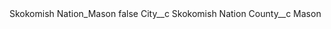 <?xml version="1.0" encoding="UTF-8"?>
<CustomMetadata xmlns="http://soap.sforce.com/2006/04/metadata" xmlns:xsi="http://www.w3.org/2001/XMLSchema-instance" xmlns:xsd="http://www.w3.org/2001/XMLSchema">
    <label>Skokomish Nation_Mason</label>
    <protected>false</protected>
    <values>
        <field>City__c</field>
        <value xsi:type="xsd:string">Skokomish Nation</value>
    </values>
    <values>
        <field>County__c</field>
        <value xsi:type="xsd:string">Mason</value>
    </values>
</CustomMetadata>
